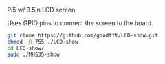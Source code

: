 
Pi5 w/ 3.5in LCD screen

Uses GPIO pins to connect the screen to the board.  

```bash
git clone https://github.com/goodtft/LCD-show.git
chmod -R 755 ./LCD-show
cd LCD-show/
sudo ./MHS35-show
```

